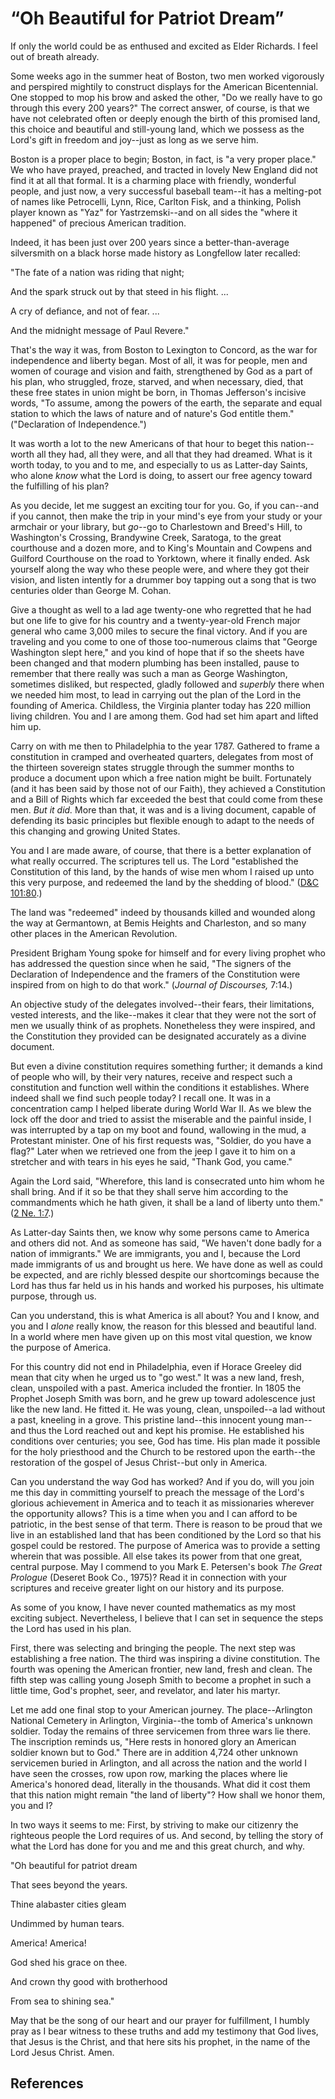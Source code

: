 # “Oh Beautiful for Patriot Dream”

If only the world could be as enthused and excited as Elder Richards. I feel
out of breath already.

Some weeks ago in the summer heat of Boston, two men worked vigorously and
perspired mightily to construct displays for the American Bicentennial. One
stopped to mop his brow and asked the other, "Do we really have to go through
this every 200 years?" The correct answer, of course, is that we have not
celebrated often or deeply enough the birth of this promised land, this choice
and beautiful and still-young land, which we possess as the Lord's gift in
freedom and joy--just as long as we serve him.

Boston is a proper place to begin; Boston, in fact, is "a very proper place."
We who have prayed, preached, and tracted in lovely New England did not find
it at all that formal. It is a charming place with friendly, wonderful people,
and just now, a very successful baseball team--it has a melting-pot of names
like Petrocelli, Lynn, Rice, Carlton Fisk, and a thinking, Polish player known
as "Yaz" for Yastrzemski--and on all sides the "where it happened" of precious
American tradition.

Indeed, it has been just over 200 years since a better-than-average
silversmith on a black horse made history as Longfellow later recalled:

"The fate of a nation was riding that night;

And the spark struck out by that steed in his flight. ...

A cry of defiance, and not of fear. ...

And the midnight message of Paul Revere."

That's the way it was, from Boston to Lexington to Concord, as the war for
independence and liberty began. Most of all, it was for people, men and women
of courage and vision and faith, strengthened by God as a part of his plan,
who struggled, froze, starved, and when necessary, died, that these free
states in union might be born, in Thomas Jefferson's incisive words, "To
assume, among the powers of the earth, the separate and equal station to which
the laws of nature and of nature's God entitle them." ("Declaration of
Independence.")

It was worth a lot to the new Americans of that hour to beget this nation--
worth all they had, all they were, and all that they had dreamed. What is it
worth today, to you and to me, and especially to us as Latter-day Saints, who
alone _know_ what the Lord is doing, to assert our free agency toward the
fulfilling of his plan?

As you decide, let me suggest an exciting tour for you. Go, if you can--and if
you cannot, then make the trip in your mind's eye from your study or your
armchair or your library, but _go_--go to Charlestown and Breed's Hill, to
Washington's Crossing, Brandywine Creek, Saratoga, to the great courthouse and
a dozen more, and to King's Mountain and Cowpens and Guilford Courthouse on
the road to Yorktown, where it finally ended. Ask yourself along the way who
these people were, and where they got their vision, and listen intently for a
drummer boy tapping out a song that is two centuries older than George M.
Cohan.

Give a thought as well to a lad age twenty-one who regretted that he had but
one life to give for his country and a twenty-year-old French major general
who came 3,000 miles to secure the final victory. And if you are traveling and
you come to one of those too-numerous claims that "George Washington slept
here," and you kind of hope that if so the sheets have been changed and that
modern plumbing has been installed, pause to remember that there really was
such a man as George Washington, sometimes disliked, but respected, gladly
followed and _superbly_ there when we needed him most, to lead in carrying out
the plan of the Lord in the founding of America. Childless, the Virginia
planter today has 220 million living children. You and I are among them. God
had set him apart and lifted him up.

Carry on with me then to Philadelphia to the year 1787. Gathered to frame a
constitution in cramped and overheated quarters, delegates from most of the
thirteen sovereign states struggle through the summer months to produce a
document upon which a free nation might be built. Fortunately (and it has been
said by those not of our Faith), they achieved a Constitution and a Bill of
Rights which far exceeded the best that could come from these men. _But it
did._ More than that, it was and is a living document, capable of defending
its basic principles but flexible enough to adapt to the needs of this
changing and growing United States.

You and I are made aware, of course, that there is a better explanation of
what really occurred. The scriptures tell us. The Lord "established the
Constitution of this land, by the hands of wise men whom I raised up unto this
very purpose, and redeemed the land by the shedding of blood." ([D&amp;C
101:80](/scriptures/dc-testament/dc/101.80?lang=eng#79).)

The land was "redeemed" indeed by thousands killed and wounded along the way
at Germantown, at Bemis Heights and Charleston, and so many other places in
the American Revolution.

President Brigham Young spoke for himself and for every living prophet who has
addressed the question since when he said, "The signers of the Declaration of
Independence and the framers of the Constitution were inspired from on high to
do that work." (_Journal of Discourses,_ 7:14.)

An objective study of the delegates involved--their fears, their limitations,
vested interests, and the like--makes it clear that they were not the sort of
men we usually think of as prophets. Nonetheless they were inspired, and the
Constitution they provided can be designated accurately as a divine document.

But even a divine constitution requires something further; it demands a kind
of people who will, by their very natures, receive and respect such a
constitution and function well within the conditions it establishes. Where
indeed shall we find such people today? I recall one. It was in a
concentration camp I helped liberate during World War II. As we blew the lock
off the door and tried to assist the miserable and the painful inside, I was
interrupted by a tap on my boot and found, wallowing in the mud, a Protestant
minister. One of his first requests was, "Soldier, do you have a flag?" Later
when we retrieved one from the jeep I gave it to him on a stretcher and with
tears in his eyes he said, "Thank God, you came."

Again the Lord said, "Wherefore, this land is consecrated unto him whom he
shall bring. And if it so be that they shall serve him according to the
commandments which he hath given, it shall be a land of liberty unto them."
([2 Ne. 1:7](/scriptures/bofm/2-ne/1.7?lang=eng#6).)

As Latter-day Saints then, we know why some persons came to America and others
did not. And as someone has said, "We haven't done badly for a nation of
immigrants." We are immigrants, you and I, because the Lord made immigrants of
us and brought us here. We have done as well as could be expected, and are
richly blessed despite our shortcomings because the Lord has thus far held us
in his hands and worked his purposes, his ultimate purpose, through us.

Can you understand, this is what America is all about? You and I know, and you
and I _alone_ really know, the reason for this blessed and beautiful land. In
a world where men have given up on this most vital question, we know the
purpose of America.

For this country did not end in Philadelphia, even if Horace Greeley did mean
that city when he urged us to "go west." It was a new land, fresh, clean,
unspoiled with a past. America included the frontier. In 1805 the Prophet
Joseph Smith was born, and he grew up toward adolescence just like the new
land. He fitted it. He was young, clean, unspoiled--a lad without a past,
kneeling in a grove. This pristine land--this innocent young man--and thus the
Lord reached out and kept his promise. He established his conditions over
centuries; you see, God has time. His plan made it possible for the holy
priesthood and the Church to be restored upon the earth--the restoration of
the gospel of Jesus Christ--but only in America.

Can you understand the way God has worked? And if you do, will you join me
this day in committing yourself to preach the message of the Lord's glorious
achievement in America and to teach it as missionaries wherever the
opportunity allows? This is a time when you and I can afford to be patriotic,
in the best sense of that term. There is reason to be proud that we live in an
established land that has been conditioned by the Lord so that his gospel
could be restored. The purpose of America was to provide a setting wherein
that was possible. All else takes its power from that one great, central
purpose. May I commend to you Mark E. Petersen's book _The Great Prologue_
(Deseret Book Co., 1975)? Read it in connection with your scriptures and
receive greater light on our history and its purpose.

As some of you know, I have never counted mathematics as my most exciting
subject. Nevertheless, I believe that I can set in sequence the steps the Lord
has used in his plan.

First, there was selecting and bringing the people. The next step was
establishing a free nation. The third was inspiring a divine constitution. The
fourth was opening the American frontier, new land, fresh and clean. The fifth
step was calling young Joseph Smith to become a prophet in such a little time,
God's prophet, seer, and revelator, and later his martyr.

Let me add one final stop to your American journey. The place--Arlington
National Cemetery in Arlington, Virginia--the tomb of America's unknown
soldier. Today the remains of three servicemen from three wars lie there. The
inscription reminds us, "Here rests in honored glory an American soldier known
but to God." There are in addition 4,724 other unknown servicemen buried in
Arlington, and all across the nation and the world I have seen the crosses,
row upon row, marking the places where lie America's honored dead, literally
in the thousands. What did it cost them that this nation might remain "the
land of liberty"? How shall we honor them, you and I?

In two ways it seems to me: First, by striving to make our citizenry the
righteous people the Lord requires of us. And second, by telling the story of
what the Lord has done for you and me and this great church, and why.

"Oh beautiful for patriot dream

That sees beyond the years.

Thine alabaster cities gleam

Undimmed by human tears.

America! America!

God shed his grace on thee.

And crown thy good with brotherhood

From sea to shining sea."

May that be the song of our heart and our prayer for fulfillment, I humbly
pray as I bear witness to these truths and add my testimony that God lives,
that Jesus is the Christ, and that here sits his prophet, in the name of the
Lord Jesus Christ. Amen.

## References


